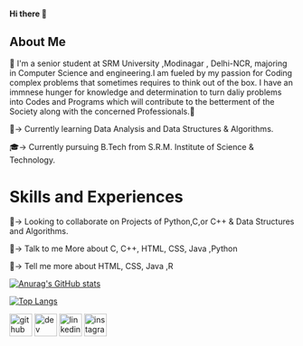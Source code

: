 #### Hi there 👋
## About Me

🤜 I'm a senior student at SRM University ,Modinagar , Delhi-NCR, majoring in Computer Science and engineering.I am fueled by my passion for Coding complex problems that sometimes requires to think out of the box. I have an immnese hunger for knowledge and determination to turn daliy problems into Codes and Programs which will contribute to the betterment of the Society along with the concerned Professionals.🤛

🔭-> Currently learning Data Analysis and Data Structures & Algorithms.

🎓-> Currently pursuing B.Tech from S.R.M. Institute of Science & Technology.

# Skills and Experiences

👯-> Looking to collaborate on Projects of Python,C,or C++  & Data Structures and Algorithms.

💬-> Talk to me More about C, C++, HTML, CSS, Java ,Python

💬-> Tell me more about HTML, CSS, Java ,R 




[![Anurag's GitHub stats](https://github-readme-stats.vercel.app/api?username=ArghyaDas21112001)](https://github.com/anuraghazra/github-readme-stats)



[![Top Langs](https://github-readme-stats.vercel.app/api/top-langs/?username=anuraghazra&layout=compact)](https://github.com/anuraghazra/github-readme-stats)


[<img src='https://cdn.jsdelivr.net/npm/simple-icons@3.0.1/icons/github.svg' alt='github' height='40'>](https://github.com/ArghyaDas21112001)  [<img src='https://cdn.jsdelivr.net/npm/simple-icons@3.0.1/icons/dev-dot-to.svg' alt='dev' height='40'>](https://dev.to/arghya_das)  [<img src='https://cdn.jsdelivr.net/npm/simple-icons@3.0.1/icons/linkedin.svg' alt='linkedin' height='40'>](linkedin.com/in/arghya-das-74b054206)  [<img src='https://cdn.jsdelivr.net/npm/simple-icons@3.0.1/icons/instagram.svg' alt='instagram' height='40'>](https://www.instagram.com/the_royal_dada86/)  




